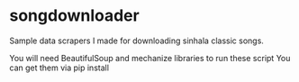 # songdownloader
Sample data scrapers I made for downloading sinhala classic songs.

You will need BeautifulSoup and mechanize libraries to run these script
You can get them via pip install
